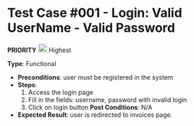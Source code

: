 # Test Case #001 - Login: Valid UserName - Valid Password

 **PRIORITY** <img src="https://i.postimg.cc/y6bMbpH8/ta2.png" width="20" />  Highest

**Type**: Functional
- **Preconditions**: user must be registered in the system
- **Steps**:
  1. Access the login page
  2. Fill in the fields: username, password with invalid login
  3. Click on login button
  **Post Conditions**: N/A
- **Expected Result**: user is redirected to invoices page.